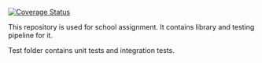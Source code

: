 [![Coverage Status](https://coveralls.io/repos/github/khazaam/TestingProject/badge.svg?branch=master)](https://coveralls.io/github/khazaam/TestingProject?branch=master)

This repository is used for school assignment.
It contains library and testing pipeline for it.

Test folder contains unit tests and integration tests.



